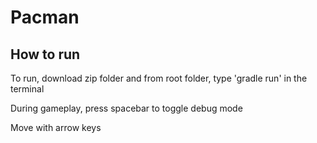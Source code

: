 # Pacman

## How to run

To run, download zip folder and from root folder, type 'gradle run' in the terminal

During gameplay, press spacebar to toggle debug mode

Move with arrow keys
